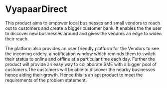 # VyapaarDirect

This product aims to empower local businesses and small vendors to reach out to customers and create a bigger customer bank. It enables the 
the user to discover new businesses around and gives the vendors an edge to widen their reach.

The platform also provides an user friendly platform for the Vendors to see the incoming orders, a notification window which reminds them to switch their status to online and offline at a particular time each day. Further the product will provide an easy way to collaborate SME with a bigger pool of customers.The customers will be able to discover the nearby businesses hence aiding their growth. Hence this is an apt product to meet the requirements of the problem statement.

